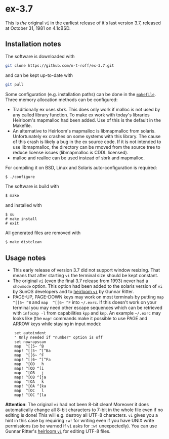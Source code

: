 # ex-3.7
This is *the* original `vi` in the earliest release of it's last version 3.7,
released at October 31, 1981 on 4.1cBSD.
## Installation notes
The software is downloaded with
```sh
git clone https://github.com/n-t-roff/ex-3.7.git
```
and can be kept up-to-date with
```sh
git pull
```
Some configuration (e.g. installation paths) can be done in the
[`makefile`](https://github.com/n-t-roff/ex-3.7/blob/master/Makefile.in).
Three memory allocation methods can be configured:
* Traditionally ex uses sbrk.
  This does only work if malloc is not used by any called library
  function.
  To make ex work with today's libraries Heirloom's mapmalloc had been
  added.
  Use of this is the default in the Makefile.
* An alternative to Heirloom's mapmalloc is libmapmalloc from solaris.
  Unfortunately ex crashes on some systems with this library.
  The cause of this crash is likely a bug in the ex source code.
  If it is not intended to use libmapmalloc, the directory can
  be rmoved from the source tree to reduce license issues
  (libmapmalloc is CDDL licensed).
* malloc and realloc can be used instead of sbrk and mapmalloc.

For compiling it on BSD, Linux and Solaris auto-configuration is required:
```sh
$ ./configure
```
The software is build with
```sh
$ make
```
and installed with
```
$ su
# make install
# exit
```
All generated files are removed with
```sh
$ make distclean
```
## Usage notes
* This early release of version 3.7 did not support window resizing.
  That means that after starting `vi` the terminal size should be kept constant.
* The original `vi` (even the final 3.7 release from 1993)
  never had a `showmode` option.
  This option had been added to the solaris version of `vi`
  by SunOS developers and to
  [heirloom `vi`](https://github.com/n-t-roff/heirloom-ex-vi)
  by Gunnar Ritter.
* PAGE-UP, PAGE-DOWN keys may work on most terminals by putting
  `map  ^[[5~ ^B` and `map  ^[[6~ ^F` into `~/.exrc`.
  If this doesn't work on your terminal you may need other escape sequences
  which can be retrieved with
  `infocmp -l` from capabilities `kpp` and `knp`.
  An example `~/.exrc` may looks like
  (the `map!` commands make it possible to use PAGE and ARROW keys
  while staying in input mode):
```
    set autoindent
    " Only needed if "number" option is off
    set nowrapscan
    map  ^[[5~ ^B
    map! ^[[5~ ^[^Ba
    map  ^[[6~ ^F
    map! ^[[6~ ^[^Fa
    map  ^[OD   h
    map! ^[OD ^[i
    map  ^[OB   j
    map! ^[OB ^[ja
    map  ^[OA   k
    map! ^[OA ^[ka
    map  ^[OC   l
    map! ^[OC ^[la
```

**Attention**:
The original `vi` had not been 8-bit clean!
Moreover it does automatically change all 8-bit characters to 7-bit
in the whole file even if no editing is done!
This will e.g. destroy all UTF-8 characters.
`vi` gives you a hint in this case by requiring `:w!` for writing
even if you have UNIX write permissions
(so be warned if `vi` asks for `:w!` unexpectedly).
You can use Gunnar Ritter's
[heirloom `vi`](https://github.com/n-t-roff/heirloom-ex-vi)
for editing UTF-8 files.
